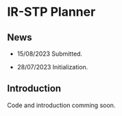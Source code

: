 # IR-STP Planner

## News

- 15/08/2023 Submitted.

- 28/07/2023 Initialization.

## Introduction

Code and introduction comming soon.
